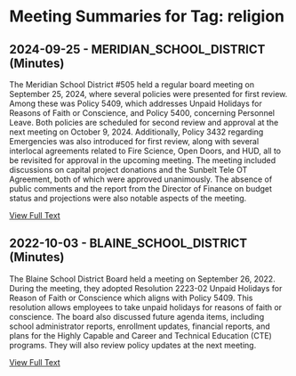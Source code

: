 # Meeting Summaries for Tag: religion

## 2024-09-25 - MERIDIAN_SCHOOL_DISTRICT (Minutes)

The Meridian School District #505 held a regular board meeting on September 25, 2024, where several policies were presented for first review. Among these was Policy 5409, which addresses Unpaid Holidays for Reasons of Faith or Conscience, and Policy 5400, concerning Personnel Leave. Both policies are scheduled for second review and approval at the next meeting on October 9, 2024. Additionally, Policy 3432 regarding Emergencies was also introduced for first review, along with several interlocal agreements related to Fire Science, Open Doors, and HUD, all to be revisited for approval in the upcoming meeting. The meeting included discussions on capital project donations and the Sunbelt Tele OT Agreement, both of which were approved unanimously. The absence of public comments and the report from the Director of Finance on budget status and projections were also notable aspects of the meeting.

[View Full Text](https://raw.githubusercontent.com/VoronoiPerspectives/WashingtonStateSchoolBoardExplorer/refs/heads/main/data/countries/usa/states/wa/counties/whatcom/school_boards/meridian_school_district/2024/2024-09-25-septemberboardmeeting-minutes.txt)

## 2022-10-03 - BLAINE_SCHOOL_DISTRICT (Minutes)

The Blaine School District Board held a meeting on September 26, 2022. During the meeting, they adopted Resolution 2223-02 Unpaid Holidays for Reason of Faith or Conscience which aligns with Policy 5409. This resolution allows employees to take unpaid holidays for reasons of faith or conscience. The board also discussed future agenda items, including school administrator reports, enrollment updates, financial reports, and plans for the Highly Capable and Career and Technical Education (CTE) programs.  They will also review policy updates at the next meeting.

[View Full Text](https://raw.githubusercontent.com/VoronoiPerspectives/WashingtonStateSchoolBoardExplorer/refs/heads/main/data/countries/usa/states/wa/counties/whatcom/school_boards/blaine_school_district/2022/2022-10-03-minutes.txt)


